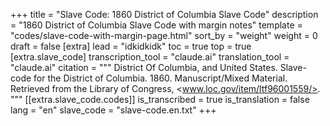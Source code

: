 +++
title = "Slave Code: 1860 District of Columbia Slave Code"
description = "1860 District of Columbia Slave Code with margin notes"
template = "codes/slave-code-with-margin-page.html"
sort_by = "weight"
weight = 0
draft = false
[extra]
lead = "idkidkidk"
toc = true
top = true
[extra.slave_code]
transcription_tool = "claude.ai"
translation_tool = "claude.ai"
citation = """
District Of Columbia, and United States. Slave-code for the District of Columbia. 1860. Manuscript/Mixed Material. Retrieved from the Library of Congress, <www.loc.gov/item/ltf96001559/>.
"""
[[extra.slave_code.codes]]
is_transcribed = true
is_translation = false
lang = "en"
slave_code = "slave-code.en.txt"
+++
